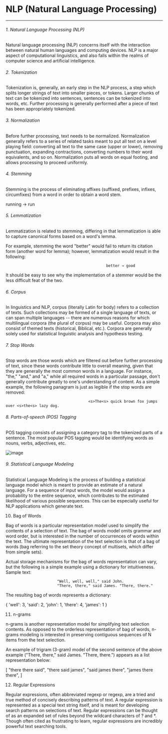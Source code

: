 # NLP (Natural Language Processing)

---------------------------------------------------------------

###### 1. Natural Language Processing (NLP)
 
Natural language processing (NLP) concerns itself with the interaction between natural human languages and computing devices. NLP is a major aspect of computational linguistics, and also falls within the realms of computer science and artificial intelligence.

 

###### 2. Tokenization
 
Tokenization is, generally, an early step in the NLP process, a step which splits longer strings of text into smaller pieces, or tokens. Larger chunks of text can be tokenized into sentences, sentences can be tokenized into words, etc. Further processing is generally performed after a piece of text has been appropriately tokenized.

 

###### 3. Normalization
 
Before further processing, text needs to be normalized. Normalization generally refers to a series of related tasks meant to put all text on a level playing field: converting all text to the same case (upper or lower), removing punctuation, expanding contractions, converting numbers to their word equivalents, and so on. Normalization puts all words on equal footing, and allows processing to proceed uniformly.

 

###### 4. Stemming
 
Stemming is the process of eliminating affixes (suffixed, prefixes, infixes, circumfixes) from a word in order to obtain a word stem.

 
running → run
 

###### 5. Lemmatization
 
Lemmatization is related to stemming, differing in that lemmatization is able to capture canonical forms based on a word's lemma.

For example, stemming the word "better" would fail to return its citation form (another word for lemma); however, lemmatization would result in the following:

 
                                                 better → good

 
It should be easy to see why the implementation of a stemmer would be the less difficult feat of the two.

 

###### 6. Corpus
 
In linguistics and NLP, corpus (literally Latin for body) refers to a collection of texts. Such collections may be formed of a single language of texts, or can span multiple languages -- there are numerous reasons for which multilingual corpora (the plural of corpus) may be useful. Corpora may also consist of themed texts (historical, Biblical, etc.). Corpora are generally solely used for statistical linguistic analysis and hypothesis testing.

 

###### 7. Stop Words
 
Stop words are those words which are filtered out before further processing of text, since these words contribute little to overall meaning, given that they are generally the most common words in a language. For instance, "the," "and," and "a," while all required words in a particular passage, don't generally contribute greatly to one's understanding of content. As a simple example, the following panagram is just as legible if the stop words are removed:


                                         <s>The<s> quick brown fox jumps over <s>the<s> lazy dog.

###### 8. Parts-of-speech (POS) Tagging
 
POS tagging consists of assigning a category tag to the tokenized parts of a sentence. The most popular POS tagging would be identifying words as nouns, verbs, adjectives, etc.

![image](https://github.com/Subrat-Nanda/Working-Repo/assets/77000640/fab5a592-2cf8-43ff-be6b-edef85a35505)

###### 9. Statistical Language Modeling
 
Statistical Language Modeling is the process of building a statistical language model which is meant to provide an estimate of a natural language. For a sequence of input words, the model would assign a probability to the entire sequence, which contributes to the estimated likelihood of various possible sequences. This can be especially useful for NLP applications which generate text.

 

10. Bag of Words
 
Bag of words is a particular representation model used to simplify the contents of a selection of text. The bag of words model omits grammar and word order, but is interested in the number of occurrences of words within the text. The ultimate representation of the text selection is that of a bag of words (bag referring to the set theory concept of multisets, which differ from simple sets).

Actual storage mechanisms for the bag of words representation can vary, but the following is a simple example using a dictionary for intuitiveness. Sample text:

 
                           "Well, well, well," said John.
                           "There, there," said James. "There, there."

The resulting bag of words represents a dictionary:

   {
      'well': 3,
      'said': 2,
      'john': 1,
      'there': 4,
      'james': 1
   }


 

11. n-grams
 
n-grams is another representation model for simplifying text selection contents. As opposed to the orderless representation of bag of words, n-grams modeling is interested in preserving contiguous sequences of N items from the text selection.

An example of trigram (3-gram) model of the second sentence of the above example ("There, there," said James. "There, there.") appears as a list representation below:

   [
      "there there said",
      "there said james",
      "said james there",
      "james there there",
   ]


 

12. Regular Expressions
 
Regular expressions, often abbreviated regexp or regexp, are a tried and true method of concisely describing patterns of text. A regular expression is represented as a special text string itself, and is meant for developing search patterns on selections of text. Regular expressions can be thought of as an expanded set of rules beyond the wildcard characters of ? and *. Though often cited as frustrating to learn, regular expressions are incredibly powerful text searching tools.
